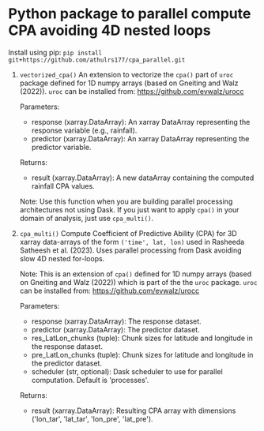 # Python package to parallel compute CPA avoiding 4D nested loops

Install using pip: ```pip install git+https://github.com/athulrs177/cpa_parallel.git```

1) ```vectorized_cpa()```
   An extension to vectorize the ```cpa()``` part of ```uroc``` package defined for 1D numpy arrays (based on Gneiting and Walz (2022)).
   ```uroc``` can be installed from: https://github.com/evwalz/urocc

   Parameters:
   - response (xarray.DataArray): An xarray DataArray representing the response variable (e.g., rainfall).
   - predictor (xarray.DataArray): An xarray DataArray representing the predictor variable.

   Returns:
   - result (xarray.DataArray): A new dataArray containing the computed rainfall CPA values.

   Note:
   Use this function when you are building parallel processing architectures not using Dask. 
   If you just want to apply ```cpa()``` in your domain of analysis, just use ```cpa_multi()```.

2) ```cpa_multi()```
   Compute Coefficient of Predictive Ability (CPA) for 3D xarray data-arrays of the form ```('time', lat, lon)``` used 
   in Rasheeda Satheesh et al. (2023).
   Uses parallel processing from Dask avoiding slow 4D nested for-loops.

   Note:
   This is an extension of ```cpa()``` defined for 1D numpy arrays (based on Gneiting and Walz (2022)) which is part of 
   the the ```uroc``` package. ```uroc``` can be installed from: https://github.com/evwalz/urocc 
    
   Parameters:
   - response (xarray.DataArray): The response dataset.
   - predictor (xarray.DataArray): The predictor dataset.
   - res_LatLon_chunks (tuple): Chunk sizes for latitude and longitude in the response dataset.
   - pre_LatLon_chunks (tuple): Chunk sizes for latitude and longitude in the predictor dataset.
   - scheduler (str, optional): Dask scheduler to use for parallel computation. Default is 'processes'.

   Returns:
   - result (xarray.DataArray): Resulting CPA array with dimensions ('lon_tar', 'lat_tar', 'lon_pre', 'lat_pre'). 




